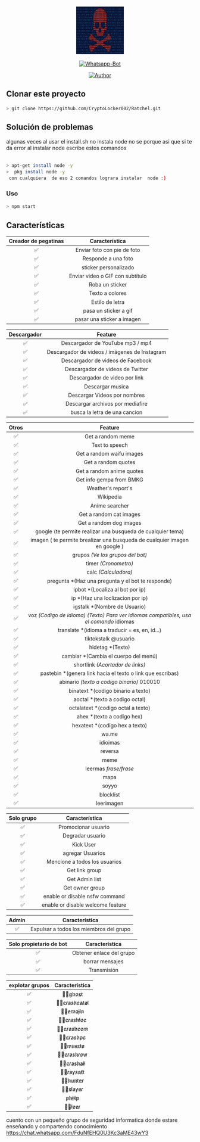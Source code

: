 
<p align="center">
<img src="https://github.com/CryptoLocker002/Ratchel/blob/main/ratchel.jpg" width="128" height="128"/>
</p>
<p align="center">
<a href="#"><img title="Whatsapp-Bot" src="https://img.shields.io/badge/Whatsapp Bot-green?colorA=%23ff0000&colorB=%23017e40&style=for-the-badge"></a>
</p>
<p align="center">
<a href="https://github.com/CryptoLocker002"><img title="Author" src="https://img.shields.io/badge/Author-hunter%20dexter-red"></a>
</p>

## Clonar este proyecto

```bash
> git clone https://github.com/CryptoLocker002/Ratchel.git
```

## Solución de problemas
algunas veces  al usar el install.sh no instala  node no se porque asi que si te da error al instalar node escribe estos comandos

```bash

> apt-get install node -y
>  pkg install node -y 
 con cualquiera  de eso 2 comandos lograra instalar  node :)
```

### Uso

```bash
> npm start
```

## Características



| Creador de pegatinas |          Característica     |
| :-----------: | :--------------------------------: |
|       ✅       | Enviar foto con pie de foto      |
|       ✅       | Responde a una foto              |
|       ✅       | sticker personalizado            |
|       ✅       | Enviar video o GIF con subtítulo |
|       ✅       | Roba un sticker                  |
|       ✅       | Texto a  colores                 |
|       ✅       | Estilo de letra                  |
|       ✅       | pasa un sticker a gif            |
|       ✅       | pasar una sticker a imagen       |







| Descargador |                     Feature                |
| :------------: | :---------------------------------------------: |
|       ✅        |   Descargador de YouTube mp3 / mp4              |
|       ✅        |   Descargador de videos / imágenes de Instagram |
|       ✅        |   Descargador de videos de Facebook             |
|       ✅        |   Descargador de videos de Twitter              |
|       ✅        |   Descargador de video  por link                |
|       ✅        |   Descargar musica                              |
|       ✅        |   Descargar Videos por nombres                  |
|       ✅        |   Descargar archivos por mediafire              |
|       ✅        |   busca la letra de una cancion                 |







| Otros  |                     Feature                     |
| :------------: | :---------------------------------------------: |
|       ✅        |   Get a random meme             |
|       ✅        |   Text to speech                |
|       ✅        |   Get a random waifu images     |
|       ✅        |   Get a random quotes           |
|       ✅        |   Get a random anime quotes     |
|       ✅        |   Get info gempa from BMKG      |
|       ✅        |   Weather's report's            |
|       ✅        |   Wikipedia                     |
|       ✅        |   Anime searcher                |
|       ✅        |   Get a random cat images       |
|       ✅        |   Get a random dog images       |
|       ✅        |google (te permite realizar una busqueda de cualquier tema) |
|       ✅        |imagen ( te permite brealizar una busqueda de cualquier imagen en google )|
|       ✅        |grupos *(Ve los grupos del bot)* |
|       ✅        |timer *(Cronometro)*             |
|       ✅        |calc *(Calculadora)*             |
|       ✅        |pregunta *(Haz una pregunta y el bot te responde) |
|       ✅        |ipbot *(Localiza al bot por ip)  |
|       ✅        |ip *(Haz una loclizacion por ip) |
|       ✅        |igstalk *(Nombre de Usuario)     |
|       ✅        |voz *(Codigo de idioma)* *(Texto)* _Para ver idiomas compatibles, usa el comando_ idiomas |
|       ✅        |translate *(idioma a traducir = es, en, id...) |
|       ✅        |tiktokstalk @usuario |
|       ✅        |hidetag *(Texto)     |
|       ✅        |cambiar *(Cambia el cuerpo del menú) |
|       ✅        |shortlink _(Acortador de links)_     |
|       ✅        |pastebin *(genera link hacia el texto o link que escribas) |
|       ✅        |abinario *(texto a codigo binario)* 010010 |
|       ✅        |binatext *(codigo binario a texto)         |
|       ✅        |aoctal *(texto a codigo octal)             |
|       ✅        |octalatext *(codigo octal a texto)         |
|       ✅        |ahex *(texto a codigo hex)                 |
|       ✅        |hexatext *(codigo hex a texto)             |
|       ✅        |wa.me                                      |
|       ✅        |idioimas                                   |
|       ✅        |reversa                                    |
|       ✅        |meme                                       |
|       ✅        |leermas _frase/frase_                      |
|       ✅        |mapa                                       |
|       ✅        |soyyo                                      |
|       ✅        |blocklist                                  |
|       ✅        |leerimagen                                 |


| Solo grupo  |                     Característica                 |
| :------------: | :---------------------------------------------: |
|       ✅        |   Promocionar usuario                  |
|       ✅        |   Degradar usuario                   |
|       ✅        |   Kick User                     |
|       ✅        |   agregar  Usuarios             |
|       ✅        |   Mencione a todos los usuarios              |
|       ✅        |   Get link group                |
|       ✅        |   Get Admin list                |
|       ✅        |   Get owner group               |
|       ✅        |   enable or disable nsfw command|
|       ✅        |   enable or disable welcome feature|



| Admin          |              Característica                     |
| :------------: | :---------------------------------------------: |
|       ✅        |   Expulsar a todos los miembros del grupo             |

|  Solo propietario de bot |               Característica                 |
| :------------: | :---------------------------------------------: |
|       ✅        |   Obtener enlace del grupo                  |
|       ✅        |   borrar mensajes                |
|       ✅        |   Transmisión                      |




| explotar grupos   |                     Característica                 |
| :------------: | :---------------------------------------------:  |
|       ✅        | 🏴‍☠️g̷h̷o̷s̷t̷                                        |
|       ✅        | 🏴‍☠️c̷r̷a̷s̷h̷c̷a̷t̷a̷l̷                                   |
|       ✅        | 🏴‍☠️̷e̷m̷o̷j̷i̷n̷                                     |
|       ✅        | 🏴‍☠️̷c̷r̷a̷s̷h̷l̷o̷c̷                                   |
|       ✅        | 🏴‍☠️̷c̷r̷a̷s̷h̷c̷o̷m̷                                   |
|       ✅        | 🏴‍☠️̷c̷r̷a̷s̷h̷p̷c̷	                                   |
|       ✅        | 🏴‍☠️̷m̷u̷e̷r̷t̷e̷                                     |
|       ✅        | 🏴‍☠️̷c̷r̷a̷s̷h̷r̷o̷w̷                                   |
|       ✅        | 🏴‍☠️̷c̷r̷a̷s̷h̷a̷l̷l̷                                   |
|       ✅        | 🏴‍☠️̷r̷a̷y̷s̷o̷f̷t̷                                    |
|       ✅        | 🏴‍☠️̷h̷u̷n̷t̷e̷r̷                                     |
|       ✅        | 🏴‍☠️̷s̷l̷a̷y̷e̷r̷                                     |
|       ✅        | p̷h̷i̷l̷i̷p̷                                          |
|       ✅        | 🏴‍☠️̷l̷e̷e̷r̷                                       |

cuento con un pequeño grupo de seguridad informatica donde estare enseñando y compartendo conocimiento  https://chat.whatsapp.com/FduNfEHQ0U3Kc3aME43wY3

```

